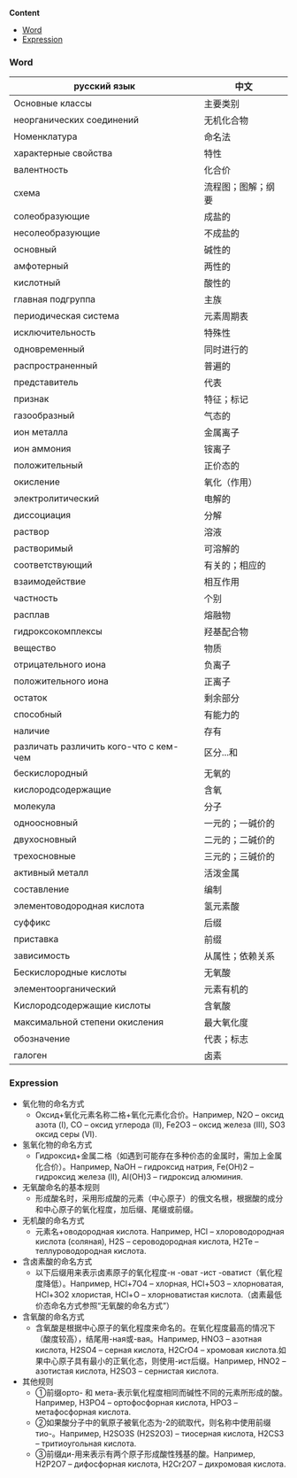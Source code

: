 **Content**
- [Word](#word)
- [Expression](#expression)

### Word

| русский язык                           | 中文        |
|----------------------------------------|-----------|
| Основные классы                        | 主要类别      |
| неорганических соединений              | 无机化合物     |
| Номенклатура                           | 命名法       |
| характерные свойства                   | 特性        |
| валентность                            | 化合价       |
| схема                                  | 流程图；图解；纲要 |
| солеобразующие                         | 成盐的       |
| несолеобразующие                       | 不成盐的      |
| основный                               | 碱性的       |
| амфотерный                             | 两性的       |
| кислотный                              | 酸性的       |
| главная подгруппа                      | 主族        |
| периодическая система                  | 元素周期表     |
| исключительность                       | 特殊性       |
| одновременный                          | 同时进行的     |
| распространенный                       | 普遍的       |
| представитель                          | 代表        |
| признак                                | 特征；标记     |
| газообразный                           | 气态的       |
| ион металла                            | 金属离子      |
| ион аммония                            | 铵离子       |
| положительный                          | 正价态的      |
| окисление                              | 氧化（作用）    |
| электролитический                      | 电解的       |
| диссоциация                            | 分解        |
| раствор                                | 溶液        |
| растворимый                            | 可溶解的      |
| соответствующий                        | 有关的；相应的   |
| взаимодействие                         | 相互作用      |
| частность                              | 个别        |
| расплав                                | 熔融物       |
| гидроксокомплексы                      | 羟基配合物     |
| вещество                               | 物质        |
| отрицательного иона                    | 负离子       |
| положительного иона                    | 正离子       |
| остаток                                | 剩余部分      |
| способный                              | 有能力的      |
| наличие                                | 存有        |
| различать различить кого-что с кем-чем | 区分...和    |
| бескислородный                         | 无氧的       |
| кислородсодержащие                     | 含氧        |
| молекула                               | 分子        |
| одноосновный                           | 一元的；一碱价的  |
| двухосновный                           | 二元的；二碱价的  |
| трехосновные                           | 三元的；三碱价的  |
| активный металл                        | 活泼金属      |
| составление                            | 编制        |
| элементоводородная кислота             | 氢元素酸      |
| суффикс                                | 后缀        |
| приставка                              | 前缀        |
| зависимость                            | 从属性；依赖关系  |
| Бескислородные кислоты                 | 无氧酸       |
| элементоорганический                   | 元素有机的     |
| Кислородсодержащие кислоты             | 含氧酸       |
| максимальной степени окисления         | 最大氧化度     |
| обозначение                            | 代表；标志     |
| галоген                                | 卤素        |

### Expression

- 氧化物的命名方式
  - Оксид+氧化元素名称二格+氧化元素化合价。Например, N2O – оксид азота (I), СО – оксид углерода (II), Fe2O3 – оксид железа (III), SO3  оксид серы (VI).
- 氢氧化物的命名方式
  - Гидроксид+金属二格（如遇到可能存在多种价态的金属时，需加上金属化合价）。Например, NaOH – гидроксид натрия, Fe(OH)2 – гидроксид железа (II), Al(OH)3 – гидроксид алюминия.
- 无氧酸命名的基本规则
  - 形成酸名时，采用形成酸的元素（中心原子）的俄文名根，根据酸的成分和中心原子的氧化程度，加后缀、尾缀或前缀。
- 无机酸的命名方式
  - 元素名+оводородная кислота. Например, HCl – хлороводородная кислота (соляная), H2S – сероводородная кислота, H2Te – теллуроводородная кислота.
- 含卤素酸的命名方式
  - 以下后缀用来表示卤素原子的氧化程度-н  -оват  -ист  -оватист（氧化程度降低）。Например, HCl+7O4 – хлорная, HCl+5O3 – хлорноватая, HCl+3O2 хлористая, HCl+O – хлорноватистая кислота.（卤素最低价态命名方式参照“无氧酸的命名方式”）
- 含氧酸的命名方式
  - 含氧酸是根据中心原子的氧化程度来命名的。在氧化程度最高的情况下（酸度较高），结尾用-ная或-вая。Например, HNO3 – азотная кислота, H2SO4 – серная кислота, H2CrO4 – хромовая кислота.如果中心原子具有最小的正氧化态，则使用-ист后缀。Например, HNO2 – азотистая кислота, H2SO3 – сернистая кислота.
- 其他规则
  - ①前缀орто- 和 мета-表示氧化程度相同而碱性不同的元素所形成的酸。Например, H3PO4 – ортофосфорная кислота, HPO3 – метафосфорная кислота.
  - ②如果酸分子中的氧原子被氧化态为-2的硫取代，则名称中使用前缀тио-。Например, H2SO3S (H2S2O3) – тиосерная кислота, H2CS3 – тритиоугольная кислота. 
  - ③前缀ди-用来表示有两个原子形成酸性残基的酸。Например, H2P2O7 – дифосфорная кислота, H2Cr2O7 – дихромовая кислота.                                                        

                                                                